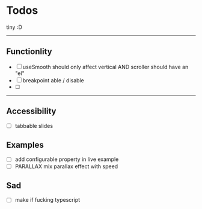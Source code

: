# Todos

tiny :D

---

## Functionlity

- [ ] useSmooth should only affect vertical AND scroller should have an "el"
- [ ] breakpoint able / disable
- [ ]

---

## Accessibility

- [ ] tabbable slides

## Examples

- [ ] add configurable property in live example
- [ ] PARALLAX mix parallax effect with speed

## Sad

- [ ] make if fucking typescript
